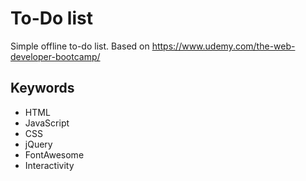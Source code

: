 # To-Do list

Simple offline to-do list. Based on https://www.udemy.com/the-web-developer-bootcamp/

## Keywords

- HTML
- JavaScript
- CSS
- jQuery
- FontAwesome
- Interactivity
